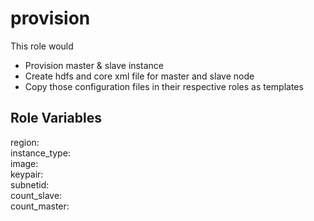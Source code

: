 provision
=========

This role would 
<ul>
    <li>Provision master & slave instance </li>
    <li>Create hdfs and core xml file for master and slave node </li>
    <li>Copy those configuration files in their respective roles as templates </li>
    </ul>


Role Variables
--------------
region:    </br>
instance_type: </br>
image: </br>
keypair: </br>
subnetid: </br>
count_slave: </br>
count_master: </br>


